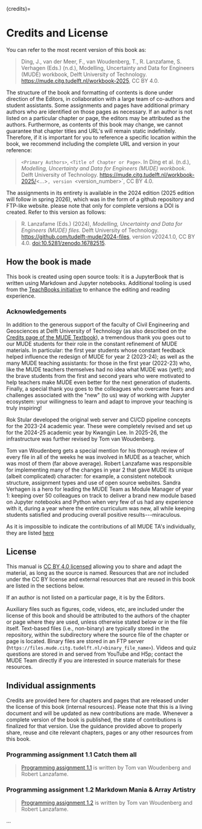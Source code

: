 (credits)=
# Credits and License

You can refer to the most recent version of this book as:

> Ding, J., van der Meer, F., van Woudenberg, T., R. Lanzafame, S. Verhagen (Eds.) (n.d.), Modelling, Uncertainty and Data for Engineers (MUDE) workbook, Delft University of Technology. https://mude.citg.tudelft.nl/workbook-2025, CC BY 4.0.

The structure of the book and formatting of contents is done under direction of the Editors, in collaboration with a large team of co-authors and student assistants. Some assignments and pages have additional primary authors who are identified on those pages as necessary. If an author is not listed on a particular chapter or page, the editors may be attributed as the authors. Furthermore, as contents of this book may change, we cannot guarantee that chapter titles and URL's will remain static indefinitely. Therefore, if it is important for you to reference a specific location within the book, we recommend including the complete URL and version in your reference:

> `<Primary Authors>`, `<Title of Chapter or Page>`. In Ding et al. (n.d.), _Modelling, Uncertainty and Data for Engineers (MUDE) workbook._ Delft University of Technology. https://mude.citg.tudelft.nl/workbook-2025/<...>`, version `<version_number>`, CC BY 4.0.

The assignments in its entirety is available in the 2024 edition (2025 edition will follow in spring 2026), which was in the form of a github repository and FTP-like website. please note that only for complete versions a DOI is created. Refer to this version as follows:

> R. Lanzafame (Eds.) (2024), _Modelling, Uncertainty and Data for Engineers (MUDE) files._ Delft University of Technology. https://github.com/tudelft-mude/2024-files, version v2024.1.0, CC BY 4.0. [doi:10.5281/zenodo.16782515](https://doi.org/10.5281/zenodo.16782515).

## How the book is made

This book is created using open source tools: it is a JupyterBook that is written using Markdown and Jupyter notebooks. Additional tooling is used from the [TeachBooks initiative](https://teachbooks.io/) to enhance the editing and reading experience.

### Acknowledgements

In addition to the generous support of the faculty of Civil Engineering and Geosciences at Delft University of Technology (as also described on the [Credits page of the MUDE Textbook](https://mude.citg.tudelft.nl/book/2025/credits)), a tremendous thank you goes out to our MUDE students for their role in the constant refinement of MUDE materials. In particular: the first year students whose constant feedback helped influence the redesign of MUDE for year 2 (2023-24); as well as the many MUDE teaching assistants: for those in the first year (2022-23) who, like the MUDE teachers themselves had no idea what MUDE was (yet!); and the brave students from the first and second years who were motivated to help teachers make MUDE even better for the next generation of students. Finally, a special thank you goes to the colleagues who overcame fears and challenges associated with the "new" (to us) way of working with Jupyter ecosystem: your willingness to learn and adapt to improve your teaching is truly inspiring!

Rok Stular developed the original web server and CI/CD pipeline concepts for the 2023-24 academic year. These were completely revised and set up for the 2024-25 academic year by Kwangjin Lee. In 2025-26, the infrastructure was further revised by Tom van Woudenberg.

Tom van Woudenberg gets a special mention for his thorough review of every file in all of the weeks he was involved in MUDE as a teacher, which was most of them (far above average). Robert Lanzafame was responsible for implementing many of the changes in year 2 that gave MUDE its unique (albeit complicated) character: for example, a consistent notebook structure, assignment types and use of open source websites. Sandra Verhagen is a hero for leading the MUDE Team as Module Manager of year 1: keeping over 50 colleagues on track to deliver a brand new module based on Jupyter notebooks and Python when very few of us had any experience with it, during a year where the entire curriculum was new, all while keeping students satisfied and producing overall positive results---miraculous.

As it is impossible to indicate the contributions of all MUDE TA's individually, they are listed [here](https://mude.citg.tudelft.nl/teacher/topics_people.html)

## License

This manual is [CC BY 4.0 licensed](https://creativecommons.org/licenses/by/4.0/) allowing you to share and adapt the material, as long as the source is named. Resources that are _not_ included under the CC BY license and external resources that are reused in this book are listed in the sections below.

If an author is not listed on a particular page, it is by the Editors.

Auxiliary files such as figures, code, videos, etc, are included under the license of this book and should be attributed to the authors of the chapter or page where they are used, unless otherwise stated below or in the file itself. Text-based files (i.e., non-binary) are typically stored in the repository, within the subdirectory where the source file of the chapter or page is located. Binary files are stored in an FTP server (`https://files.mude.citg.tudelft.nl/<binary_file_name>`). Videos and quiz questions are stored in and served from YouTube and H5p; contact the MUDE Team directly if you are interested in source materials for these resources.

## Individual assignments

Credits are provided here for chapters and pages that are released under the license of this book (internal resources). Please note that this is a living document and will be updated as new contributions are made. Whenever a complete version of the book is published, the state of contributions is finalized for that version. Use the guidance provided above to properly share, reuse and cite relevant chapters, pages or any other resources from this book.

### Programming assignment 1.1 Catch them all

> [Programming assignment 1.1](./assignments/PA1.1/README.md) is written by Tom van Woudenberg and Robert Lanzafame.

### Programming assignment 1.2 Markdown Mania & Array Artistry

> [Programming assignment 1.2](./assignments/PA1.2/README.md) is written by Tom van Woudenberg and Robert Lanzafame.

...
